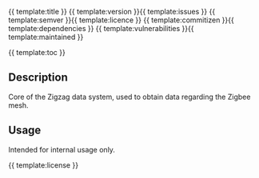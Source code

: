 {{ template:title }}
{{ template:version }}{{ template:issues }} {{ template:semver }}{{ template:licence }} {{ template:commitizen }}{{ template:dependencies }} {{ template:vulnerabilities }}{{ template:maintained }}

{{ template:toc }}

## Description
Core of the Zigzag data system, used to obtain data regarding the Zigbee mesh.

## Usage
Intended for internal usage only.

{{ template:license }}